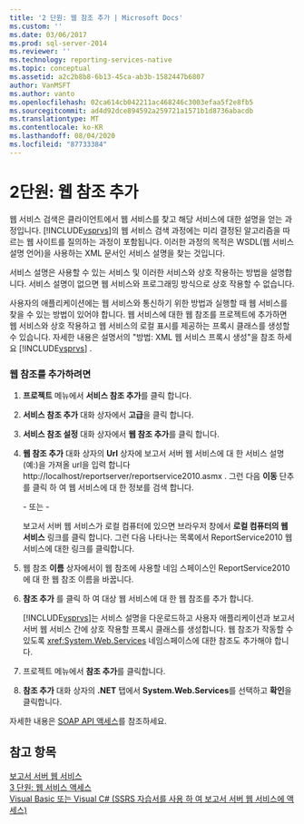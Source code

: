 ```yaml
---
title: '2 단원: 웹 참조 추가 | Microsoft Docs'
ms.custom: ''
ms.date: 03/06/2017
ms.prod: sql-server-2014
ms.reviewer: ''
ms.technology: reporting-services-native
ms.topic: conceptual
ms.assetid: a2c2b8b8-6b13-45ca-ab3b-1582447b6807
author: VanMSFT
ms.author: vanto
ms.openlocfilehash: 02ca614cb042211ac468246c3003efaa5f2e8fb5
ms.sourcegitcommit: ad4d92dce894592a259721a1571b1d8736abacdb
ms.translationtype: MT
ms.contentlocale: ko-KR
ms.lasthandoff: 08/04/2020
ms.locfileid: "87733384"
---
```

# <a name="lesson-2-adding-a-web-reference"></a>2단원: 웹 참조 추가
  웹 서비스 검색은 클라이언트에서 웹 서비스를 찾고 해당 서비스에 대한 설명을 얻는 과정입니다. [!INCLUDE[vsprvs](../includes/vsprvs-md.md)]의 웹 서비스 검색 과정에는 미리 결정된 알고리즘을 따르는 웹 사이트를 질의하는 과정이 포함됩니다. 이러한 과정의 목적은 WSDL(웹 서비스 설명 언어)을 사용하는 XML 문서인 서비스 설명을 찾는 것입니다.  
  
 서비스 설명은 사용할 수 있는 서비스 및 이러한 서비스와 상호 작용하는 방법을 설명합니다. 서비스 설명이 없으면 웹 서비스와 프로그래밍 방식으로 상호 작용할 수 없습니다.  
  
 사용자의 애플리케이션에는 웹 서비스와 통신하기 위한 방법과 실행할 때 웹 서비스를 찾을 수 있는 방법이 있어야 합니다. 웹 서비스에 대한 웹 참조를 프로젝트에 추가하면 웹 서비스와 상호 작용하고 웹 서비스의 로컬 표시를 제공하는 프록시 클래스를 생성할 수 있습니다. 자세한 내용은 설명서의 "방법: XML 웹 서비스 프록시 생성"을 참조 하세요 [!INCLUDE[vsprvs](../includes/vsprvs-md.md)] .  
  
### <a name="to-add-a-web-reference"></a>웹 참조를 추가하려면  
  
1.  **프로젝트** 메뉴에서 **서비스 참조 추가**를 클릭 합니다.  
  
2.  **서비스 참조 추가** 대화 상자에서 **고급**을 클릭 합니다.  
  
3.  **서비스 참조 설정** 대화 상자에서 **웹 참조 추가**를 클릭 합니다.  
  
4.  **웹 참조 추가** 대화 상자의 **Url** 상자에 보고서 서버 웹 서비스에 대 한 서비스 설명 (예:)을 가져올 url을 입력 합니다 http://localhost/reportserver/reportservice2010.asmx . 그런 다음 **이동** 단추를 클릭 하 여 웹 서비스에 대 한 정보를 검색 합니다.  
  
     \- 또는 -  
  
     보고서 서버 웹 서비스가 로컬 컴퓨터에 있으면 브라우저 창에서 **로컬 컴퓨터의 웹 서비스** 링크를 클릭 합니다. 그런 다음 나타나는 목록에서 ReportService2010 웹 서비스에 대한 링크를 클릭합니다.  
  
5.  웹 참조 **이름** 상자에서이 웹 참조에 사용할 네임 스페이스인 ReportService2010에 대 한 웹 참조 이름을 바꿉니다.  
  
6.  **참조 추가** 를 클릭 하 여 대상 웹 서비스에 대 한 웹 참조를 추가 합니다.  
  
     [!INCLUDE[vsprvs](../includes/vsprvs-md.md)]는 서비스 설명을 다운로드하고 사용자 애플리케이션과 보고서 서버 웹 서비스 간에 상호 작용할 프록시 클래스를 생성합니다. 웹 참조가 작동할 수 있도록 <xref:System.Web.Services> 네임스페이스에 대한 참조도 추가해야 합니다.  
  
7.  프로젝트 메뉴에서 **참조 추가**를 클릭합니다.  
  
8.  **참조 추가** 대화 상자의 **.NET** 탭에서 **System.Web.Services**를 선택하고 **확인**을 클릭합니다.  
  
 자세한 내용은 [SOAP API 액세스](../reporting-services/report-server-web-service/accessing-the-soap-api.md)를 참조하세요.  
  
## <a name="see-also"></a>참고 항목  
 [보고서 서버 웹 서비스](../reporting-services/report-server-web-service/report-server-web-service.md)   
 [3 단원: 웹 서비스 액세스](../../2014/tutorials/lesson-3-accessing-the-web-service.md)   
 [Visual Basic 또는 Visual C&#35; &#40;SSRS 자습서를 사용 하 여 보고서 서버 웹 서비스에 액세스&#41;](../../2014/tutorials/access-report-server-web-service-vb-vcsharp-ssrs-tutorial.md)  
  
  
